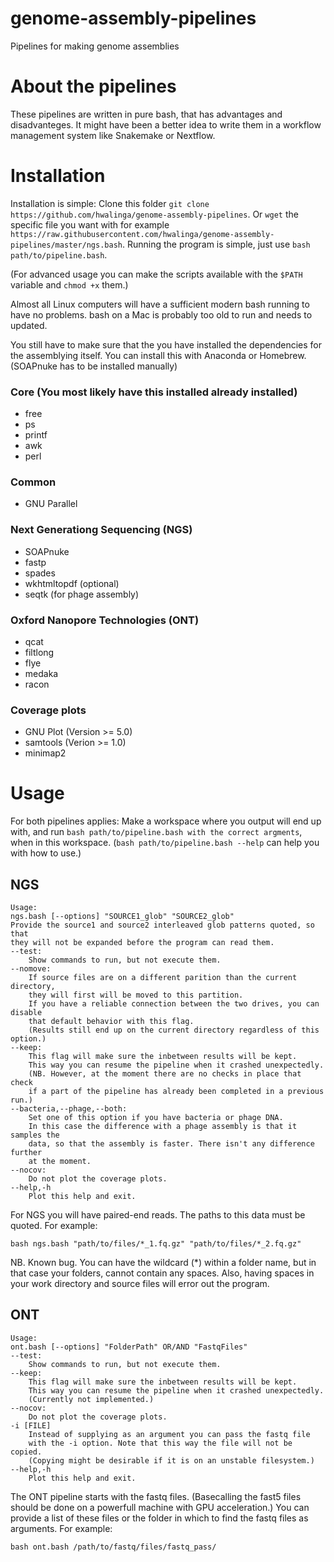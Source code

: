 # genome-assembly-pipelines
Pipelines for making genome assemblies

# About the pipelines
These pipelines are written in pure bash, that has advantages and disadvanteges.
It might have been a better idea to write them in a workflow management system
like Snakemake or Nextflow.

# Installation
Installation is simple: Clone this folder `git clone https://github.com/hwalinga/genome-assembly-pipelines`. Or `wget` the specific file you want with for example `https://raw.githubusercontent.com/hwalinga/genome-assembly-pipelines/master/ngs.bash`. Running the program is simple, just use `bash path/to/pipeline.bash`.

(For advanced usage you can make the scripts available with the `$PATH` variable
and `chmod +x` them.)

Almost all Linux computers will have a sufficient modern bash running to have no problems. bash on a Mac is probably too old to run and needs to updated.

You still have to make sure that the you have installed the dependencies for the assemblying itself. You can install this with Anaconda or Homebrew. (SOAPnuke has to be installed manually)

### Core (You most likely have this installed already installed)
- free
- ps
- printf
- awk
- perl

### Common
- GNU Parallel

### Next Generationg Sequencing (NGS)
- SOAPnuke
- fastp
- spades
- wkhtmltopdf (optional)
- seqtk (for phage assembly)

### Oxford Nanopore Technologies (ONT)
- qcat
- filtlong
- flye
- medaka
- racon

### Coverage plots
* GNU Plot (Version >= 5.0)
* samtools (Verion >= 1.0)
* minimap2

# Usage

For both pipelines applies: Make a workspace where you output will end up with,
and run `bash path/to/pipeline.bash with the correct argments`, when in this
workspace. (`bash path/to/pipeline.bash --help` can help you with how to use.)

## NGS

```
Usage:
ngs.bash [--options] "SOURCE1_glob" "SOURCE2_glob"
Provide the source1 and source2 interleaved glob patterns quoted, so that
they will not be expanded before the program can read them.
--test:
    Show commands to run, but not execute them.
--nomove:
    If source files are on a different parition than the current directory,
    they will first will be moved to this partition.
    If you have a reliable connection between the two drives, you can disable
    that default behavior with this flag.
    (Results still end up on the current directory regardless of this option.)
--keep:
    This flag will make sure the inbetween results will be kept.
    This way you can resume the pipeline when it crashed unexpectedly.
    (NB. However, at the moment there are no checks in place that check
    if a part of the pipeline has already been completed in a previous run.)
--bacteria,--phage,--both:
    Set one of this option if you have bacteria or phage DNA.
    In this case the difference with a phage assembly is that it samples the
    data, so that the assembly is faster. There isn't any difference further
    at the moment.
--nocov:
    Do not plot the coverage plots.
--help,-h
    Plot this help and exit.
```

For NGS you will have paired-end reads. The paths to this data must be quoted.
For example:

```
bash ngs.bash "path/to/files/*_1.fq.gz" "path/to/files/*_2.fq.gz"
```

NB. Known bug. You can have the wildcard (\*) within a folder name, but in that case
your folders, cannot contain any spaces. Also, having spaces in your work
directory and source files will error out the program.

## ONT

```
Usage:
ont.bash [--options] "FolderPath" OR/AND "FastqFiles"
--test:
    Show commands to run, but not execute them.
--keep:
    This flag will make sure the inbetween results will be kept.
    This way you can resume the pipeline when it crashed unexpectedly.
    (Currently not implemented.)
--nocov:
    Do not plot the coverage plots.
-i [FILE]
    Instead of supplying as an argument you can pass the fastq file
    with the -i option. Note that this way the file will not be copied.
    (Copying might be desirable if it is on an unstable filesystem.)
--help,-h
    Plot this help and exit.
```

The ONT pipeline starts with the fastq files.
(Basecalling the fast5 files should be done on a powerfull machine with GPU acceleration.)
You can provide a list of these files or the folder in which to find the
fastq files as arguments.
For example:

```
bash ont.bash /path/to/fastq/files/fastq_pass/
```
